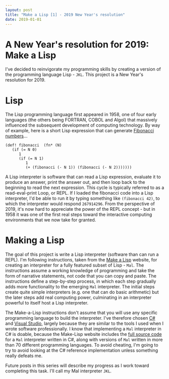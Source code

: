 ```yaml
---
layout: post
title: "Make a Lisp [1] - 2019 New Year's resolution"
date: 2019-01-01
---
```


# A New Year's resolution for 2019: Make a Lisp

I've decided to reinvigorate my programming skills by creating a version of the programming language Lisp - `JKL`. This project is a New Year's resolution for 2019.

# Lisp

The Lisp programming language first appeared in 1958, one of four early languages (the others being FORTRAN, COBOL and Algol) that massively influenced the subsequent development of computing technology. By way of example, here is a short Lisp expression that can generate [Fibonacci numbers](https://en.wikipedia.org/wiki/Fibonacci_number)...

```
(def! fibonacci  (fn* (N)
   (if (= N 0)
      1
      (if (= N 1)
         1
         (+ (fibonacci (- N 1)) (fibonacci (- N 2)))))))
```

A Lisp interpreter is software that can read a Lisp expression, evaluate it to produce an answer, print the answer out, and then loop back to the beginning to read the next expression. This cycle is typically referred to as a read-eval-print Loop, or REPL. If I loaded the fibonacci code into a Lisp interpreter, I'd be able to run it by typing something like `(fibonacci 42)`, to which the interpreter would respond `267914296`. From the perspective of 2019, it's now hard to appreciate the power of the REPL concept - but in 1958 it was one of the first real steps toward the interactive computing environments that we now take for granted.

# Making a Lisp

The goal of this project is write a Lisp interpreter (software than can run a REPL). I'm following instructions, taken from the [Make a Lisp](https://github.com/kanaka/mal) website, for creating an interpreter for a fully featured subset of Lisp - `Mal`. The instructions assume a working knowledge of programming and take the form of narrative statements, not code that you can copy and paste. The instructions define a step-by-step process, in which each step gradually adds more functionality to the emerging `Mal` interpreter. The initial steps create quite simple interpreters (e.g. one that can do basic arithmetic) but the later steps add real computing power, culminating in an interpreter powerful to itself host a Lisp interpreter.

The Make-a-Lisp instructions don't assume that you will use any specific programming language to build the interpreter. I've therefore chosen [C#](https://en.wikipedia.org/wiki/C_Sharp_(programming_language)) and [Visual Studio](https://docs.microsoft.com/en-gb/visualstudio/?view=vs-2017), largely because they are similar to the tools I used when I wrote software professionally. I know that implementing a `Mal` interpreter in C# is doable, because the Make-Lisp website includes the [full source code](https://github.com/kanaka/mal/tree/master/cs) for a `Mal` interpreter written in C#, along with versions of `Mal` written in more than 70 different programming languages. To avoid cheating, I'm going to try to avoid looking at the C# reference implementation unless something really defeats me.

Future posts in this series will describe my progress as I work toward completing this task. I'll call my Mal interpreter `JKL`.

